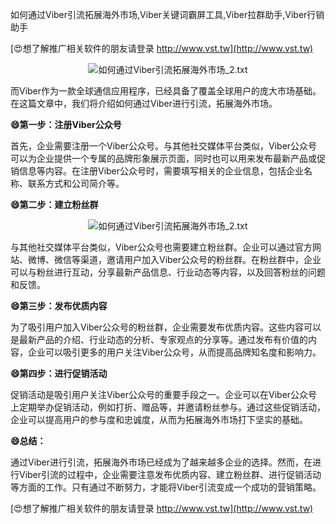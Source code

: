 如何通过Viber引流拓展海外市场,Viber关键词霸屏工具,Viber拉群助手,Viber行销助手

[😍想了解推广相关软件的朋友请登录 http://www.vst.tw](http://www.vst.tw)

 <center><img src="https://vst.tw/MP4/tuiguang/png/1.png" alt="如何通过Viber引流拓展海外市场_2.txt"></center>

而Viber作为一款全球通信应用程序，已经具备了覆盖全球用户的庞大市场基础。在这篇文章中，我们将介绍如何通过Viber进行引流，拓展海外市场。

**😄第一步：注册Viber公众号**

首先，企业需要注册一个Viber公众号。与其他社交媒体平台类似，Viber公众号可以为企业提供一个专属的品牌形象展示页面，同时也可以用来发布最新产品或促销信息等内容。在注册Viber公众号时，需要填写相关的企业信息，包括企业名称、联系方式和公司简介等。

**😄第二步：建立粉丝群**

 <center><img src="https://vst.tw/MP4/tuiguang/png/5.png" alt="如何通过Viber引流拓展海外市场_2.txt"></center>

与其他社交媒体平台类似，Viber公众号也需要建立粉丝群。企业可以通过官方网站、微博、微信等渠道，邀请用户加入Viber公众号的粉丝群。在粉丝群中，企业可以与粉丝进行互动，分享最新产品信息、行业动态等内容，以及回答粉丝的问题和反馈。

**😄第三步：发布优质内容**

为了吸引用户加入Viber公众号的粉丝群，企业需要发布优质内容。这些内容可以是最新产品的介绍、行业动态的分析、专家观点的分享等。通过发布有价值的内容，企业可以吸引更多的用户关注Viber公众号，从而提高品牌知名度和影响力。

**😄第四步：进行促销活动**

促销活动是吸引用户关注Viber公众号的重要手段之一。企业可以在Viber公众号上定期举办促销活动，例如打折、赠品等，并邀请粉丝参与。通过这些促销活动，企业可以提高用户的参与度和忠诚度，从而为拓展海外市场打下坚实的基础。

**😄总结：**

通过Viber进行引流，拓展海外市场已经成为了越来越多企业的选择。然而，在进行Viber引流的过程中，企业需要注意发布优质内容、建立粉丝群、进行促销活动等方面的工作。只有通过不断努力，才能将Viber引流变成一个成功的营销策略。

[😍想了解推广相关软件的朋友请登录 http://www.vst.tw](http://www.vst.tw)



